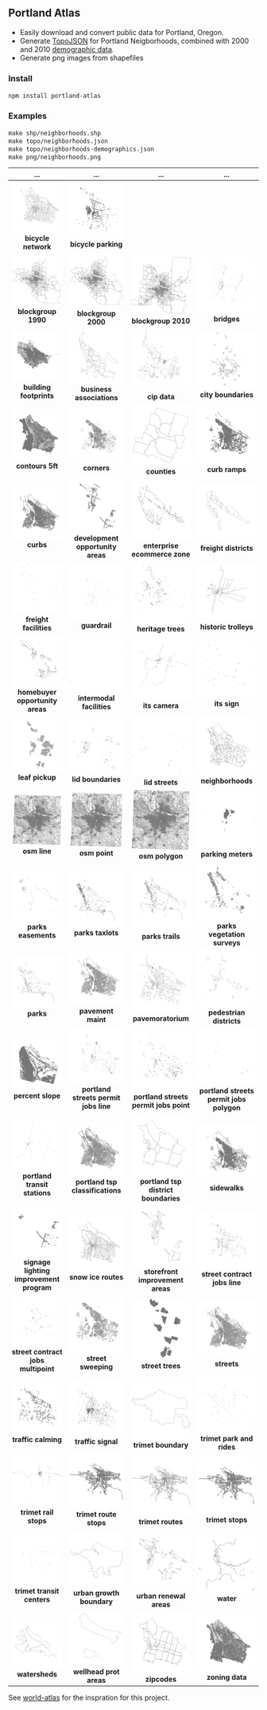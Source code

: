 ## Portland Atlas

* Easily download and convert public data for Portland, Oregon.
* Generate [TopoJSON](https://github.com/mbostock/topojson) for Portland Neigborhoods, combined with 2000 and 2010 [demographic data](http://www.portlandoregon.gov/oni/28387).
* Generate png images from shapefiles

### Install

```
npm install portland-atlas
```

### Examples

```
make shp/neighborhoods.shp
make topo/neighborhoods.json
make topo/neighborhoods-demographics.json
make png/neighborhoods.png
```

... | ... | ... |...
:---: | :---: | :---: | :---:
![](png/bicycle-network.shp.png) **bicycle network** | ![](png/bicycle-parking.shp.png) **bicycle parking**  
![](png/blockgroup-1990.png) **blockgroup 1990** | ![](png/blockgroup-2000.png) **blockgroup 2000** | ![](png/blockgroup-2010.png) **blockgroup 2010** | ![](png/bridges.shp.png) **bridges**  
![](png/building-footprints.shp.png) **building footprints** | ![](png/business-associations.shp.png) **business associations** | ![](png/cip-data.shp.png) **cip data** | ![](png/city-boundaries.shp.png) **city boundaries**  
![](png/contours-5ft.shp.png) **contours 5ft** | ![](png/corners.shp.png) **corners** | ![](png/counties.shp.png) **counties** | ![](png/curb-ramps.shp.png) **curb ramps**  
![](png/curbs.shp.png) **curbs** | ![](png/development-opportunity-areas.shp.png) **development opportunity areas** | ![](png/enterprise-ecommerce-zone.shp.png) **enterprise ecommerce zone** | ![](png/freight-districts.shp.png) **freight districts**  
![](png/freight-facilities.shp.png) **freight facilities** | ![](png/guardrail.shp.png) **guardrail** | ![](png/heritage-trees.shp.png) **heritage trees** | ![](png/historic-trolleys.png) **historic trolleys**  
![](png/homebuyer-opportunity-areas.shp.png) **homebuyer opportunity areas** | ![](png/intermodal-facilities.shp.png) **intermodal facilities** | ![](png/its-camera.shp.png) **its camera** | ![](png/its-sign.shp.png) **its sign**  
![](png/leaf-pickup.shp.png) **leaf pickup** | ![](png/lid-boundaries.shp.png) **lid boundaries** | ![](png/lid-streets.shp.png) **lid streets** | ![](png/neighborhoods.shp.png) **neighborhoods**  
![](png/osm-line.png) **osm line** | ![](png/osm-point.png) **osm point** | ![](png/osm-polygon.png) **osm polygon** | ![](png/parking-meters.shp.png) **parking meters**  
![](png/parks-easements.shp.png) **parks easements** | ![](png/parks-taxlots.shp.png) **parks taxlots** | ![](png/parks-trails.shp.png) **parks trails** | ![](png/parks-vegetation-surveys.shp.png) **parks vegetation surveys**  
![](png/parks.shp.png) **parks** | ![](png/pavement-maint.shp.png) **pavement maint** | ![](png/pavemoratorium.shp.png) **pavemoratorium** | ![](png/pedestrian-districts.shp.png) **pedestrian districts**  
![](png/percent-slope.shp.png) **percent slope** | ![](png/portland-streets-permit-jobs-line.shp.png) **portland streets permit jobs line** | ![](png/portland-streets-permit-jobs-point.shp.png) **portland streets permit jobs point** | ![](png/portland-streets-permit-jobs-polygon.shp.png) **portland streets permit jobs polygon**  
![](png/portland-transit-stations.shp.png) **portland transit stations** | ![](png/portland-tsp-classifications.shp.png) **portland tsp classifications** | ![](png/portland-tsp-district-boundaries.shp.png) **portland tsp district boundaries** | ![](png/sidewalks.shp.png) **sidewalks**  
![](png/signage-lighting-improvement-program.shp.png) **signage lighting improvement program** | ![](png/snow-ice-routes.shp.png) **snow ice routes** | ![](png/storefront-improvement-areas.shp.png) **storefront improvement areas** | ![](png/street-contract-jobs-line.shp.png) **street contract jobs line**  
![](png/street-contract-jobs-multipoint.shp.png) **street contract jobs multipoint** | ![](png/street-sweeping.shp.png) **street sweeping** | ![](png/street-trees.shp.png) **street trees** | ![](png/streets.shp.png) **streets**  
![](png/traffic-calming.shp.png) **traffic calming** | ![](png/traffic-signal.shp.png) **traffic signal** | ![](png/trimet-boundary.png) **trimet boundary** | ![](png/trimet-park-and-rides.png) **trimet park and rides**  
![](png/trimet-rail-stops.png) **trimet rail stops** | ![](png/trimet-route-stops.png) **trimet route stops** | ![](png/trimet-routes.png) **trimet routes** | ![](png/trimet-stops.png) **trimet stops**  
![](png/trimet-transit-centers.png) **trimet transit centers** | ![](png/urban-growth-boundary.png) **urban growth boundary** | ![](png/urban-renewal-areas.shp.png) **urban renewal areas** | ![](png/water.png) **water**  
![](png/watersheds.shp.png) **watersheds** | ![](png/wellhead-prot-areas.shp.png) **wellhead prot areas** | ![](png/zipcodes.shp.png) **zipcodes** | ![](png/zoning-data.shp.png) **zoning data**  


See [world-atlas](https://github.com/mbostock/world-atlas) for the inspration for this project.
